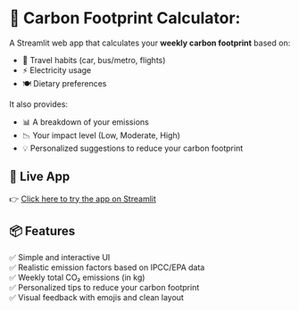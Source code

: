 # 🌱 Carbon Footprint Calculator:

A Streamlit web app that calculates your **weekly carbon footprint** based on:

- 🚗 Travel habits (car, bus/metro, flights)
- ⚡ Electricity usage
- 🍽️ Dietary preferences

It also provides:
- 📊 A breakdown of your emissions
- 📉 Your impact level (Low, Moderate, High)
- 💡 Personalized suggestions to reduce your carbon footprint

## 🚀 Live App

👉 [Click here to try the app on Streamlit](https://carbon-footprint-calculator-enhanced.streamlit.app/)

## 📦 Features

✅ Simple and interactive UI  
✅ Realistic emission factors based on IPCC/EPA data  
✅ Weekly total CO₂ emissions (in kg)  
✅ Personalized tips to reduce your carbon footprint  
✅ Visual feedback with emojis and clean layout

